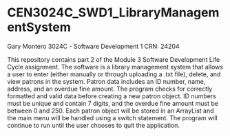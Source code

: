 # CEN3024C_SWD1_LibraryManagementSystem

Gary Montero 
3024C - Software Development 1
CRN: 24204

This repository contains part 2 of the Module 3 Software Development Life Cycle assignment. 
The software is a library management system that allows a user to enter (either manually or through uploading a .txt file), delete, and view patrons in the system.
Patron data includes an ID number, name, address, and an overdue fine amount. The program checks for correctly formatted and valid data before creating a new patron object. 
ID numbers must be unique and contain 7 digits, and the overdue fine amount must be between 0 and 250. 
Each patron object will be stored in an ArrayList and the main menu will be handled using a switch statement. 
The program will continue to run until the user chooses to quit the application.
